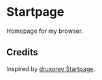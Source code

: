 # Startpage

Homepage for my browser.

## Credits

Inspired by [druxorey Startpage](https://github.com/druxorey/startpage).